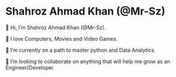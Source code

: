 # Shahroz Ahmad Khan (@Mr-Sz) 

👋 Hi, I’m Shahroz Ahmad Khan (@Mr-Sz).

👀 I love Computers, Movies and Video Games.

🌱 I’m currently on a path to master python and Data Analytics.

💞️ I’m looking to collaborate on anything that will help me grow as an Engineer/Developer.
